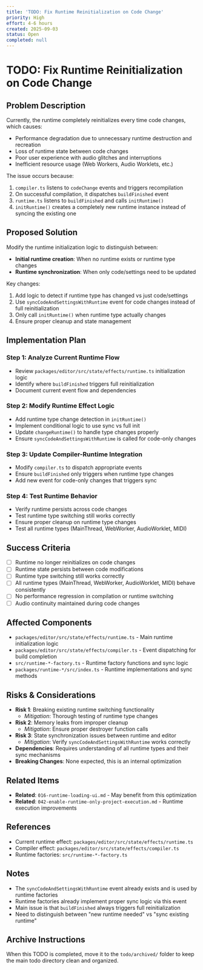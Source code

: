 ```yaml
---
title: 'TODO: Fix Runtime Reinitialization on Code Change'
priority: High
effort: 4-6 hours
created: 2025-09-03
status: Open
completed: null
---
```


# TODO: Fix Runtime Reinitialization on Code Change

## Problem Description

Currently, the runtime completely reinitializes every time code changes, which causes:
- Performance degradation due to unnecessary runtime destruction and recreation
- Loss of runtime state between code changes
- Poor user experience with audio glitches and interruptions
- Inefficient resource usage (Web Workers, Audio Worklets, etc.)

The issue occurs because:
1. `compiler.ts` listens to `codeChange` events and triggers recompilation
2. On successful compilation, it dispatches `buildFinished` event
3. `runtime.ts` listens to `buildFinished` and calls `initRuntime()`
4. `initRuntime()` creates a completely new runtime instance instead of syncing the existing one

## Proposed Solution

Modify the runtime initialization logic to distinguish between:
- **Initial runtime creation**: When no runtime exists or runtime type changes
- **Runtime synchronization**: When only code/settings need to be updated

Key changes:
1. Add logic to detect if runtime type has changed vs just code/settings
2. Use `syncCodeAndSettingsWithRuntime` event for code changes instead of full reinitialization
3. Only call `initRuntime()` when runtime type actually changes
4. Ensure proper cleanup and state management

## Implementation Plan

### Step 1: Analyze Current Runtime Flow
- Review `packages/editor/src/state/effects/runtime.ts` initialization logic
- Identify where `buildFinished` triggers full reinitialization
- Document current event flow and dependencies

### Step 2: Modify Runtime Effect Logic
- Add runtime type change detection in `initRuntime()`
- Implement conditional logic to use sync vs full init
- Update `changeRuntime()` to handle type changes properly
- Ensure `syncCodeAndSettingsWithRuntime` is called for code-only changes

### Step 3: Update Compiler-Runtime Integration
- Modify `compiler.ts` to dispatch appropriate events
- Ensure `buildFinished` only triggers when runtime type changes
- Add new event for code-only changes that triggers sync

### Step 4: Test Runtime Behavior
- Verify runtime persists across code changes
- Test runtime type switching still works correctly
- Ensure proper cleanup on runtime type changes
- Test all runtime types (MainThread, WebWorker, AudioWorklet, MIDI)

## Success Criteria

- [ ] Runtime no longer reinitializes on code changes
- [ ] Runtime state persists between code modifications
- [ ] Runtime type switching still works correctly
- [ ] All runtime types (MainThread, WebWorker, AudioWorklet, MIDI) behave consistently
- [ ] No performance regression in compilation or runtime switching
- [ ] Audio continuity maintained during code changes

## Affected Components

- `packages/editor/src/state/effects/runtime.ts` - Main runtime initialization logic
- `packages/editor/src/state/effects/compiler.ts` - Event dispatching for build completion
- `src/runtime-*-factory.ts` - Runtime factory functions and sync logic
- `packages/runtime-*/src/index.ts` - Runtime implementations and sync methods

## Risks & Considerations

- **Risk 1**: Breaking existing runtime switching functionality
  - *Mitigation*: Thorough testing of runtime type changes
- **Risk 2**: Memory leaks from improper cleanup
  - *Mitigation*: Ensure proper destroyer function calls
- **Risk 3**: State synchronization issues between runtime and editor
  - *Mitigation*: Verify `syncCodeAndSettingsWithRuntime` works correctly
- **Dependencies**: Requires understanding of all runtime types and their sync mechanisms
- **Breaking Changes**: None expected, this is an internal optimization

## Related Items

- **Related**: `016-runtime-loading-ui.md` - May benefit from this optimization
- **Related**: `042-enable-runtime-only-project-execution.md` - Runtime execution improvements

## References

- Current runtime effect: `packages/editor/src/state/effects/runtime.ts`
- Compiler effect: `packages/editor/src/state/effects/compiler.ts`
- Runtime factories: `src/runtime-*-factory.ts`

## Notes

- The `syncCodeAndSettingsWithRuntime` event already exists and is used by runtime factories
- Runtime factories already implement proper sync logic via this event
- Main issue is that `buildFinished` always triggers full reinitialization
- Need to distinguish between "new runtime needed" vs "sync existing runtime"

## Archive Instructions

When this TODO is completed, move it to the `todo/archived/` folder to keep the main todo directory clean and organized.

